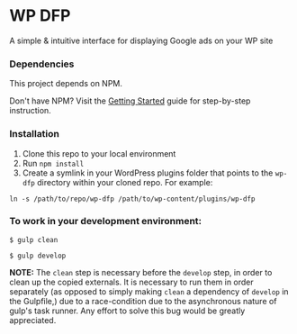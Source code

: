 # WP DFP

A simple & intuitive interface for displaying Google ads on your WP site

### Dependencies

This project depends on NPM.

Don't have NPM? Visit the [Getting Started](https://docs.npmjs.com/getting-started/installing-node) guide for step-by-step instruction.

### Installation

1. Clone this repo to your local environment
2. Run `npm install`
3. Create a symlink in your WordPress plugins folder that points to the `wp-dfp` directory within your cloned repo. For example:

```shell
ln -s /path/to/repo/wp-dfp /path/to/wp-content/plugins/wp-dfp
```

### To work in your development environment:

	$ gulp clean

    $ gulp develop

**NOTE:** The `clean` step is necessary before the `develop` step, in order to clean up the copied externals. It is necessary to run them in order separately (as opposed to simply making `clean` a dependency of `develop` in the Gulpfile,) due to a race-condition due to the asynchronous nature of gulp's task runner. Any effort to solve this bug would be greatly appreciated.


